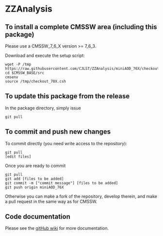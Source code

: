 ZZAnalysis
==========

To install a complete CMSSW area (including this package)
------------------------------
Please use a CMSSW_7_6_X version >= 7_6_3.

Download and execute the setup script:
```
wget -P /tmp https://raw.githubusercontent.com/CJLST/ZZAnalysis/miniAOD_76X/checkout_70X.csh
cd $CMSSW_BASE/src
cmsenv
source /tmp/checkout_70X.csh
```

To update this package from the release
------------------------------------------
In the package directory, simply issue
```
git pull
```

To commit and push new changes
------------------------------
To commit directly (you need write access to the repository):
```
git pull
[edit files]
```
Once you are ready to commit
```
git pull
git add [files to be added]
git commit -m ["commit message"] [files to be added]
git push origin miniAOD_76X
```

Otherwise you can make a fork of the repository, develop therein, and make a pull request in the same way as for CMSSW.

Code documentation
------------------
Please see the [gitHub wiki](https://github.com/CJLST/ZZAnalysis) for more documentation.
